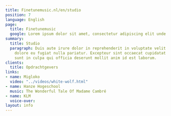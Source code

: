 ```yaml
---
title: Finetunemusic.nl/en/studio
position: 7
language: English
page:
  title: Finetunemusic
  google: Lorem ipsum dolor sit amet, consectetur adipiscing elit unde omnis.
summary:
  title: Studio
  paragraph: Duis aute irure dolor in reprehenderit in voluptate velit esse cillum
    dolore eu fugiat nulla pariatur. Excepteur sint occaecat cupidatat non proident,
    sunt in culpa qui officia deserunt mollit anim id est laborum.
clients:
  title: Opdrachtgevers
links:
- name: Migloko
  video: "../videos/white-wolf.html"
- name: Hanze Hogeschool
  music: The Wonderful Tale Of Madame Cambré
- name: KLM
  voice-over:
layout: info
---
```

